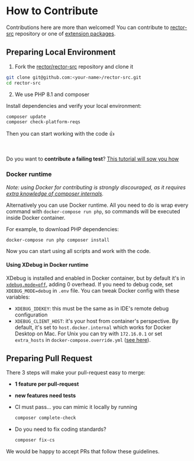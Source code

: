 # How to Contribute

Contributions here are more than welcomed! You can contribute to [rector-src](https://github.com/rectorphp/rector-src) repository or one of [extension packages](https://github.com/rectorphp/).

## Preparing Local Environment

1. Fork the [rector/rector-src](https://github.com/rectorphp/rector-src) repository and clone it

```bash
git clone git@github.com:<your-name>/rector-src.git
cd rector-src
```

2. We use PHP 8.1 and composer

Install dependencies and verify your local environment:

```bash
composer update
composer check-platform-reqs
```

Then you can start working with the code :+1:

<br>

Do you want to **contribute a failing test**? [This tutorial will sow you how](https://github.com/rectorphp/rector/blob/main/docs/how_to_add_test_for_rector_rule.md)

### Docker runtime

*Note: using Docker for contributing is strongly discouraged, as it requires [extra knowledge of composer internals](https://github.com/composer/composer/issues/9368#issuecomment-718112361).*

Alternatively you can use Docker runtime. All you need to do is wrap every command with `docker-compose run php`, so commands will be executed inside Docker container.

For example, to download PHP dependencies:

```bash
docker-compose run php composer install
```

Now you can start using all scripts and work with the code.

#### Using XDebug in Docker runtime

XDebug is installed and enabled in Docker container, but by default it's in [`xdebug.mode=off`](https://xdebug.org/docs/all_settings#mode), adding 0 overhead. If you need to debug code, set `XDEBUG_MODE=debug` in `.env` file. You can tweak Docker config with these variables:

- `XDEBUG_IDEKEY`: this must be the same as in IDE's remote debug configuration
- `XDEBUG_CLIENT_HOST`: it's your host from container's perspective. By default, it's set to `host.docker.internal` which works for Docker Desktop on Mac. For Unix you can try with `172.16.0.1` or set `extra_hosts` in `docker-compose.override.yml` ([see here](https://github.com/docker/for-linux/issues/264#issuecomment-965465879)).

## Preparing Pull Request

There 3 steps will make your pull-request easy to merge:

- **1 feature per pull-request**
- **new features need tests**
- CI must pass... you can mimic it locally by running

    ```bash
    composer complete-check
    ```

- Do you need to fix coding standards?

    ```bash
    composer fix-cs
    ```

We would be happy to accept PRs that follow these guidelines.
